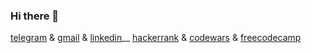 ### Hi there 👋

[telegram](https://t.me/lieandlow) &
[gmail](mailto:ea.musaev@gmail.com) &
[linkedin](https://www.linkedin.com/in/lnmsv)__
[hackerrank](https://www.hackerrank.com/ea_musaev) &
[codewars](https://www.codewars.com/users/lnmsv) &
[freecodecamp](https://www.freecodecamp.org/lnmsv)

<!--
**lnmsv/lnmsv** is a ✨ _special_ ✨ repository because its `README.md` (this file) appears on your GitHub profile.

Here are some ideas to get you started:

- 🔭 I’m currently working on ...
- 🌱 I’m currently learning ...
- 👯 I’m looking to collaborate on ...
- 🤔 I’m looking for help with ...
- 💬 Ask me about ...
- 📫 How to reach me: ...
- 😄 Pronouns: ...
- ⚡ Fun fact: ...
-->
